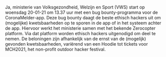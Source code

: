 Ja, ministerie van Volksgezondheid, Welzijn en Sport (VWS) start op woensdag 20-01-21 om 13.37 uur met een bug bounty-programma voor de CoronaMelder-app. Deze bug bounty daagt de beste ethisch hackers uit om (mogelijke) kwetsbaarheden op te sporen in de app of in het systeem achter de app. Hiervoor werkt het ministerie samen met het bekende Zerocopter platform. Via dat platform worden ethisch hackers uitgenodigd om deel te nemen. De beloningen zijn afhankelijk van de ernst van de (mogelijk) gevonden kwetsbaarheden, variërend van een Hoodie tot tickets voor MCH2021, het non-profit outdoor hacker festival.
